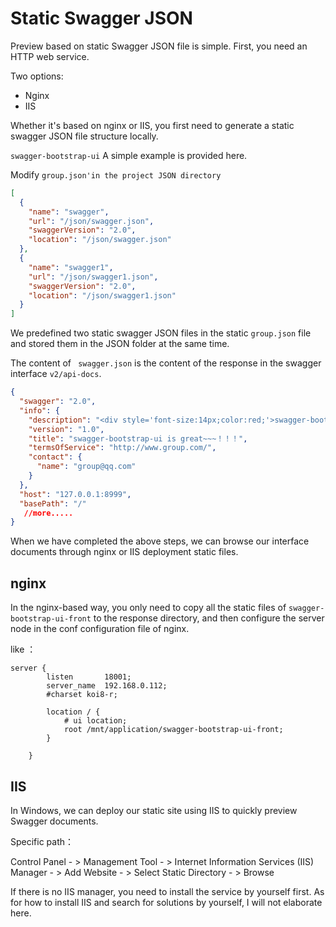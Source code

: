 # Static Swagger JSON

Preview based on static Swagger JSON file is simple. First, you need an HTTP web service.

Two options:

- Nginx
- IIS

Whether it's based on nginx or IIS, you first need to generate a static swagger JSON file structure locally.

`swagger-bootstrap-ui` A simple example is provided here.

Modify `group.json'in the project JSON directory`

```json
[
  {
    "name": "swagger",
    "url": "/json/swagger.json",
    "swaggerVersion": "2.0",
    "location": "/json/swagger.json"
  },
  {
    "name": "swagger1",
    "url": "/json/swagger1.json",
    "swaggerVersion": "2.0",
    "location": "/json/swagger1.json"
  }
]
```

We predefined two static swagger JSON files in the static `group.json` file and stored them in the JSON folder at the same time.

 
The content of ` swagger.json` is the content of the response in the swagger interface `v2/api-docs`.

```json
{
  "swagger": "2.0",
  "info": {
    "description": "<div style='font-size:14px;color:red;'>swagger-bootstrap-ui-demo RESTful APIs</div>",
    "version": "1.0",
    "title": "swagger-bootstrap-ui is great~~~！！！",
    "termsOfService": "http://www.group.com/",
    "contact": {
      "name": "group@qq.com"
    }
  },
  "host": "127.0.0.1:8999",
  "basePath": "/"
   //more.....
}
```

When we have completed the above steps, we can browse our interface documents through nginx or IIS deployment static files.

## nginx

In the nginx-based way, you only need to copy all the static files of `swagger-bootstrap-ui-front` to the response directory, and then configure the server node in the conf configuration file of nginx.

like ：

```shell
server {
        listen       18001;
        server_name  192.168.0.112;
        #charset koi8-r;

        location / {
            # ui location;
            root /mnt/application/swagger-bootstrap-ui-front;
        }

    }

```

## IIS

In Windows, we can deploy our static site using IIS to quickly preview Swagger documents.

Specific path：

Control Panel - > Management Tool - > Internet Information Services (IIS) Manager - > Add Website - > Select Static Directory - > Browse

If there is no IIS manager, you need to install the service by yourself first. As for how to install IIS and search for solutions by yourself, I will not elaborate here.
 
 
 